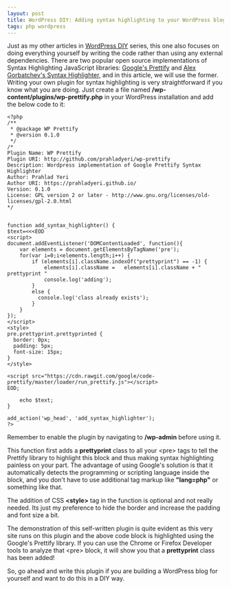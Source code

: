 ```yaml
---
layout: post
title: WordPress DIY: Adding syntax highlighting to your WordPress blog without using an external plugin
tags: php wordpress
---
```


Just as my other articles in [WordPress DIY](https://prahladyeri.github.io/blog/tag/wordpress+diy) series, this one also focuses on doing everything yourself by writing the code rather than using any external dependencies. There are two popular open source implementations of Syntax Highlighting JavaScript libraries: [Google's Prettify](https://github.com/google/code-prettify) and [Alex Gorbatchev's Syntax Highlighter](http://alexgorbatchev.com/SyntaxHighlighter/), and in this article, we will use the former.<!--more--> Writing your own plugin for syntax highlighting is very straightforward if you know what you are doing. Just create a file named **/wp-content/plugins/wp-prettify.php** in your WordPress installation and add the below code to it:

    <?php
    /**
     * @package WP Prettify
     * @version 0.1.0
     */
    /*
    Plugin Name: WP Prettify
    Plugin URI: http://github.com/prahladyeri/wp-prettify
    Description: Wordpress implementation of Google Prettify Syntax Highlighter
    Author: Prahlad Yeri
    Author URI: https://prahladyeri.github.io/
    Version: 0.1.0
    License: GPL version 2 or later - http://www.gnu.org/licenses/old-licenses/gpl-2.0.html
    */


    function add_syntax_highlighter() {
    $text=<<<EOD
    <script>
    document.addEventListener('DOMContentLoaded', function(){
        var elements = document.getElementsByTagName('pre');
        for(var i=0;i<elements.length;i++) {
            if (elements[i].className.indexOf("prettyprint") == -1) {
                elements[i].className =   elements[i].className + " prettyprint "
                console.log('adding');
            }
            else {
              console.log('class already exists');
            }
        }
    });
    </script>
    <style>
    pre.prettyprint.prettyprinted {
      border: 0px;
      padding: 5px;
      font-size: 15px;
    }
    </style>

    <script src="https://cdn.rawgit.com/google/code-prettify/master/loader/run_prettify.js"></script>
    EOD;

        echo $text;
    }

    add_action('wp_head', 'add_syntax_highlighter');
    ?>

Remember to enable the plugin by navigating to **/wp-admin** before using it.

This function first adds a **prettyprint** class to all your \<pre\> tags to tell the Prettify library to highlight this block and thus making syntax highlighting painless on your part. The advantage of using Google's solution is that it automatically detects the programming or scripting language inside the block, and you don't have to use additional tag markup like **"lang=php"** or something like that.

The addition of CSS **\<style\>** tag in the function is optional and not really needed. Its just my preference to hide the border and increase the padding and font size a bit.

The demonstration of this self-written plugin is quite evident as this very site runs on this plugin and the above code block is highlighted using the Google's Prettify library. If you can use the Chrome or Firefox Developer tools to analyze that \<pre\> block, it will show you that a **prettyprint** class has been added!

So, go ahead and write this plugin if you are building a WordPress blog for yourself and want to do this in a DIY way.
